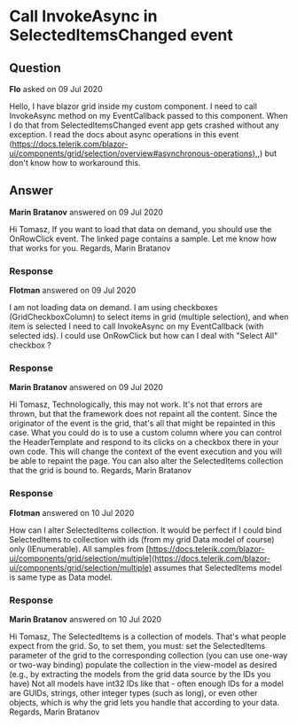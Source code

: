 # Call InvokeAsync in SelectedItemsChanged event

## Question

**Flo** asked on 09 Jul 2020

Hello, I have blazor grid inside my custom component. I need to call InvokeAsync method on my EventCallback passed to this component. When I do that from SelectedItemsChanged event app gets crashed without any exception. I read the docs about async operations in this event ([https://docs.telerik.com/blazor-ui/components/grid/selection/overview#asynchronous-operations),](https://docs.telerik.com/blazor-ui/components/grid/selection/overview#asynchronous-operations),) but don't know how to workaround this.

## Answer

**Marin Bratanov** answered on 09 Jul 2020

Hi Tomasz, If you want to load that data on demand, you should use the OnRowClick event. The linked page contains a sample. Let me know how that works for you. Regards, Marin Bratanov

### Response

**Flotman** answered on 09 Jul 2020

I am not loading data on demand. I am using checkboxes (GridCheckboxColumn) to select items in grid (multiple selection), and when item is selected I need to call InvokeAsync on my EventCallback (with selected ids). I could use OnRowClick but how can I deal with "Select All" checkbox ?

### Response

**Marin Bratanov** answered on 09 Jul 2020

Hi Tomasz, Technologically, this may not work. It's not that errors are thrown, but that the framework does not repaint all the content. Since the originator of the event is the grid, that's all that might be repainted in this case. What you could do is to use a custom column where you can control the HeaderTemplate and respond to its clicks on a checkbox there in your own code. This will change the context of the event execution and you will be able to repaint the page. You can also alter the SelectedItems collection that the grid is bound to. Regards, Marin Bratanov

### Response

**Flotman** answered on 10 Jul 2020

How can I alter SelectedItems collection. It would be perfect if I could bind SelectedItems to collection with ids (from my grid Data model of course) only (IEnumerable<int>). All samples from [https://docs.telerik.com/blazor-ui/components/grid/selection/multiple](https://docs.telerik.com/blazor-ui/components/grid/selection/multiple) assumes that SelectedItems model is same type as Data model.

### Response

**Marin Bratanov** answered on 10 Jul 2020

Hi Tomasz, The SelectedItems is a collection of models. That's what people expect from the grid. So, to set them, you must: set the SelectedItems parameter of the grid to the corresponding collection (you can use one-way or two-way binding) populate the collection in the view-model as desired (e.g., by extracting the models from the grid data source by the IDs you have) Not all models have int32 IDs like that - often enough IDs for a model are GUIDs, strings, other integer types (such as long), or even other objects, which is why the grid lets you handle that according to your data. Regards, Marin Bratanov
